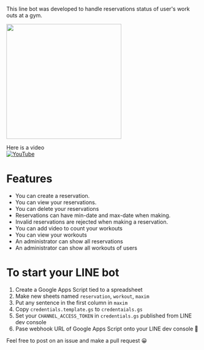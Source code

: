 This line bot was developed to handle reservations status of user's work outs at a gym.

<img src="https://user-images.githubusercontent.com/16299750/47833927-aecec780-dde0-11e8-95f3-56200b9eec4c.png" width="300">

Here is a video  
[![YouTube](https://img.youtube.com/vi/KLWUtxb32gY/0.jpg)](https://www.youtube.com/watch?v=KLWUtxb32gY)


# Features
- You can create a reservation.
- You can view your reservations.
- You can delete your reservations
- Reservations can have min-date and max-date when making.
- Invalid reservations are rejected when making a reservation.
- You can add video to count your workouts
- You can view your workouts
- An administrator can show all reservations
- An administrator can show all workouts of users

# To start your LINE bot
1. Create a Google Apps Script tied to a spreadsheet
3. Make new sheets named `reservation`, `workout`, `maxim`
5. Put any sentence in the first column in `maxim`
6. Copy `credentials.template.gs` to `credentaials.gs`
7. Set your `CHANNEL_ACCESS_TOKEN` in `credentials.gs` published from LINE dev console
8. Pase webhook URL of Google Apps Script onto your LINE dev console 🎉


Feel free to post on an issue and make a pull request 😀
